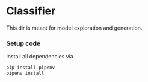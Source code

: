 # Classifier

This dir is meant for model exploration and generation. 

### Setup code

Install all dependencies via
```bash
pip install pipenv
pipenv install
```
